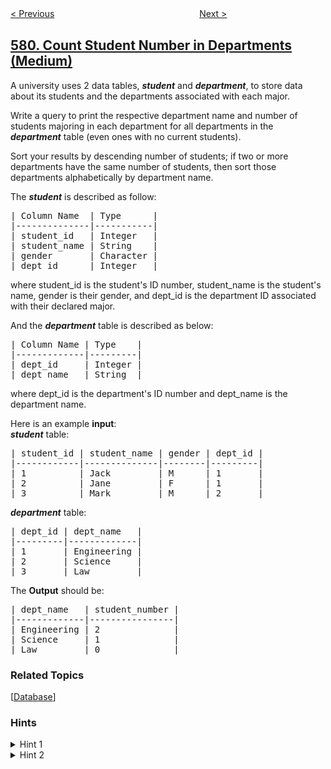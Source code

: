 <!--|This file generated by command(leetcode description); DO NOT EDIT.    |-->
<!--+----------------------------------------------------------------------+-->
<!--|@author    awesee <openset.wang@gmail.com>                           |-->
<!--|@link      https://github.com/awesee                                 |-->
<!--|@home      https://github.com/awesee/leetcode                        |-->
<!--+----------------------------------------------------------------------+-->

[< Previous](../find-cumulative-salary-of-an-employee "Find Cumulative Salary of an Employee")
　　　　　　　　　　　　　　　　
[Next >](../shortest-unsorted-continuous-subarray "Shortest Unsorted Continuous Subarray")

## [580. Count Student Number in Departments (Medium)](https://leetcode.com/problems/count-student-number-in-departments "统计各专业学生人数")

<p>A university uses 2 data tables, <b><i>student</i></b> and <b><i>department</i></b>, to store data about its students and the departments associated with each major.</p>

<p>Write a query to print the respective department name and number of students majoring in each department for all departments in the <b><i>department</i></b> table (even ones with no current students).</p>

<p>Sort your results by descending number of students; if two or more departments have the same number of students, then sort those departments alphabetically by department name.</p>

<p>The <b><i>student</i></b> is described as follow:</p>

<pre>
| Column Name  | Type      |
|--------------|-----------|
| student_id   | Integer   |
| student_name | String    |
| gender       | Character |
| dept_id      | Integer   |
</pre>

<p>where student_id is the student&#39;s ID number, student_name is the student&#39;s name, gender is their gender, and dept_id is the department ID associated with their declared major.</p>

<p>And the <b><i>department</i></b> table is described as below:</p>

<pre>
| Column Name | Type    |
|-------------|---------|
| dept_id     | Integer |
| dept_name   | String  |
</pre>

<p>where dept_id is the department&#39;s ID number and dept_name is the department name.</p>

<p>Here is an example <b>input</b>:<br />
<b><i>student</i></b> table:</p>

<pre>
| student_id | student_name | gender | dept_id |
|------------|--------------|--------|---------|
| 1          | Jack         | M      | 1       |
| 2          | Jane         | F      | 1       |
| 3          | Mark         | M      | 2       |
</pre>

<p><b><i>department</i></b> table:</p>

<pre>
| dept_id | dept_name   |
|---------|-------------|
| 1       | Engineering |
| 2       | Science     |
| 3       | Law         |
</pre>

<p>The <b>Output</b> should be:</p>

<pre>
| dept_name   | student_number |
|-------------|----------------|
| Engineering | 2              |
| Science     | 1              |
| Law         | 0              |
</pre>

### Related Topics
  [[Database](../../tag/database/README.md)]

### Hints
<details>
<summary>Hint 1</summary>
Still remember the difference between 'INNER JOIN' and 'OUTTER JOIN' in SQL?
</details>

<details>
<summary>Hint 2</summary>
Do you know other expressions using the 'COUNT' function besides 'COUNT(*)'?
</details>
